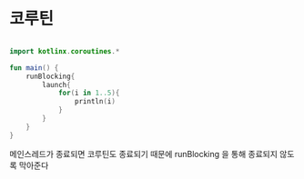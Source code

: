 # 코루틴

```kotlin

import kotlinx.coroutines.*

fun main() {
    runBlocking{
        launch{
            for(i in 1..5){
                println(i)
            }
        }
    }
}

```

메인스레드가 종료되면 코루틴도 종료되기 때문에 runBlocking 을 통해 종료되지 않도록 막아준다
